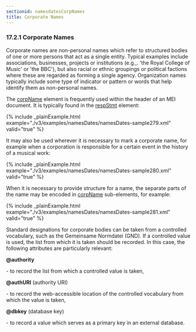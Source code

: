 ```yaml
---
sectionid: namesdatesCorpNames
title: Corporate Names
---
```



<h3 id="namesdatesCorpNames">
   <span class="headingNumber">17.2.1</span>
   <span class="head">Corporate Names</span>
</h3>


<span class="specList">
   
   <span class="specDesc"></span>
   
</span>


Corporate names are non-personal names which refer to structured bodies of one or
more
persons that act as a single entity. Typical examples include associations, businesses,
projects or institutions (e.g.,. 'the Royal College of Music' or 'the BBC'), but also
racial
or ethnic groupings or political factions where these are regarded as forming a single
agency. Organization names typically include some type of indicator or pattern or
words that
help identify them as non-personal names.

The 
<a class="link_odd_elementSpec" href="/v3/elements/corpName">corpName</a> element is frequently used within the 
<span class="ref">header</span> of an MEI document. It is typically found in the 
<a class="link_odd_elementSpec" href="/v3/elements/respStmt">respStmt</a> element:


{% include _plainExample.html example="./v3/examples/namesDates/namesDates-sample279.xml" valid="true" %}

It may also be used wherever it is necessary to mark a corporate name, for example
when a
corporation is responsible for a certain event in the history of a musical work:


{% include _plainExample.html example="./v3/examples/namesDates/namesDates-sample280.xml" valid="true" %}


When it is necessary to provide structure for a name, the separate parts of the name
may be
encoded in 
<a class="link_odd_elementSpec" href="/v3/elements/corpName">corpName</a> sub-elements, for example:


{% include _plainExample.html example="./v3/examples/namesDates/namesDates-sample281.xml" valid="true" %}


Standard designations for corporate bodies can be taken from a controlled vocabulary,
such
as the Gemeinsame Normdatei (GND). If a controlled value is used, the list from which
it is
taken should be recorded. In this case, the following attributes are particularly
relevant:


<span class="list">
   
   <span class="label">**@authority**</span>
   
   <span class="item"> - to record the list from which a controlled value is taken,</span>
   
   <span class="label">**@authURI** (authority URI)</span>
   
   <span class="item"> - to record the web-accessible location of the controlled vocabulary from which the
      value is taken,
   </span>
   
   <span class="label">**@dbkey** (database key)</span>
   
   <span class="item"> - to record a value which serves as a primary key in an external database.</span>
   
</span>
